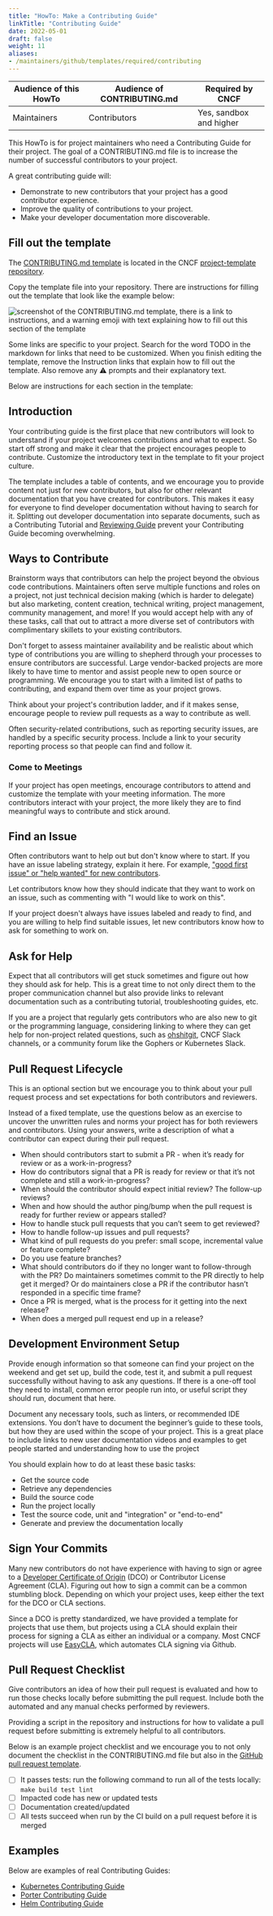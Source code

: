 ```yaml
---
title: "HowTo: Make a Contributing Guide"
linkTitle: "Contributing Guide"
date: 2022-05-01
draft: false
weight: 11
aliases:
- /maintainers/github/templates/required/contributing
---
```


| Audience of this HowTo | Audience of CONTRIBUTING.md | Required by CNCF      |
| ---------------------- | --------------------------- | --------------------- |
| Maintainers            | Contributors                | Yes, sandbox and higher |


This HowTo is for project maintainers who need a Contributing Guide for their project. The goal of a CONTRIBUTING.md file is to increase the number of successful contributors to your project. 

A great contributing guide will:

* Demonstrate to new contributors that your project has a good contributor experience.
* Improve the quality of contributions to your project.
* Make your developer documentation more discoverable.

## Fill out the template

The [CONTRIBUTING.md template](https://github.com/cncf/project-template/blob/main/CONTRIBUTING.md) is located in the CNCF [project-template repository](https://github.com/cncf/project-template).

Copy the template file into your repository.
There are instructions for filling out the template that look like the example below:

![screenshot of the CONTRIBUTING.md template, there is a link to instructions, and a warning emoji with text explaining how to fill out this section of the template](../sample-instructions.png)

Some links are specific to your project.
Search for the word TODO in the markdown for links that need to be customized.
When you finish editing the template, remove the Instruction links that explain how to fill out the template. Also remove any ⚠️ prompts and their explanatory text.

Below are instructions for each section in the template:

## Introduction

Your contributing guide is the first place that new contributors will look to understand if your project welcomes contributions and what to expect. So start off strong and make it clear that the project encourages people to contribute. Customize the introductory text in the template to fit your project culture.

The template includes a table of contents, and we encourage you to provide content not just for new contributors, but also for other relevant documentation that you have created for contributors. This makes it easy for everyone to find developer documentation without having to search for it. Splitting out developer documentation into separate documents, such as a Contributing Tutorial and [Reviewing Guide](https://contribute.cncf.io/maintainers/templates/reviewing/) prevent your Contributing Guide becoming overwhelming.

## Ways to Contribute

Brainstorm ways that contributors can help the project beyond the obvious code contributions. Maintainers often serve multiple functions and roles on a project, not just technical decision making (which is harder to delegate) but also marketing, content creation, technical writing, project management, community management, and more! If you would accept help with any of these tasks, call that out to attract a more diverse set of contributors with complimentary skillets to your existing contributors.

Don't forget to assess maintainer availability and be realistic about which type of contributions you are willing to shepherd through your processes to ensure contributors are successful. Large vendor-backed projects are more likely to have time to mentor and assist people new to open source or programming. We encourage you to start with a limited list of paths to contributing, and expand them over time as your project grows.

Think about your project's contribution ladder, and if it makes sense, encourage people to review pull requests as a way to contribute as well.

Often security-related contributions, such as reporting security issues, are handled by a specific security process. Include a link to your security reporting process so that people can find and follow it.

### Come to Meetings

If your project has open meetings, encourage contributors to attend and customize the template with your meeting information. The more contributors interact with your project, the more likely they are to find meaningful ways to contribute and stick around.

## Find an Issue

Often contributors want to help out but don't know where to start. If you have an issue labeling strategy, explain it here. For example, ["good first issue" or "help wanted" for new contributors][issue-labels]. 

Let contributors know how they should indicate that they want to work on an issue, such as commenting with "I would like to work on this".

If your project doesn't always have issues labeled and ready to find, and you are willing to help find suitable issues, let new contributors know how to ask for something to work on.

[issue-labels]: /maintainers/github/issue-labels/

## Ask for Help

Expect that all contributors will get stuck sometimes and figure out how they should ask for help. This is a great time to not only direct them to the proper communication channel but also provide links to relevant documentation such as a contributing tutorial, troubleshooting guides, etc.

If you are a project that regularly gets contributors who are also new to git or the programming language, considering linking to where they can get help for non-project related questions, such as [ohshitgit], CNCF Slack channels, or a community forum like the Gophers or Kubernetes Slack.

[ohshitgit]: https://ohshitgit.com

## Pull Request Lifecycle

This is an optional section but we encourage you to think about your pull request process and set expectations for both contributors and reviewers.

Instead of a fixed template, use the questions below as an exercise to uncover the unwritten rules and norms your project has for both reviewers and contributors. Using your answers, write a description of what a contributor can expect during their pull request.

* When should contributors start to submit a PR - when it’s ready for review or as a work-in-progress?
* How do contributors signal that a PR is ready for review or that it’s not complete and still a work-in-progress?
* When should the contributor should expect initial review? The follow-up reviews?
* When and how should the author ping/bump when the pull request is ready for further review or appears stalled?
* How to handle stuck pull requests that you can’t seem to get reviewed?
* How to handle follow-up issues and pull requests?
* What kind of pull requests do you prefer: small scope, incremental value or feature complete?
* Do you use feature branches?
* What should contributors do if they no longer want to follow-through with the PR? Do maintainers sometimes commit to the PR directly to help get it merged? Or do maintainers close a PR if the contributor hasn’t responded in a specific time frame?
* Once a PR is merged, what is the process for it getting into the next release?
* When does a merged pull request end up in a release?

## Development Environment Setup

Provide enough information so that someone can find your project on the weekend and get set up, build the code, test it, and submit a pull request successfully without having to ask any questions. If there is a one-off tool they need to install, common error people run into, or useful script they should run, document that here. 

Document any necessary tools, such as linters, or recommended IDE extensions. You don’t have to document the beginner’s guide to these tools, but how they are used within the scope of your project. This is a great place to include links to new user documentation videos and examples to get people started and understanding how to use the project

You should explain how to do at least these basic tasks:

* Get the source code
* Retrieve any dependencies
* Build the source code
* Run the project locally
* Test the source code, unit and "integration" or "end-to-end"
* Generate and preview the documentation locally

## Sign Your Commits

Many new contributors do not have experience with having to sign or agree to a [Developer Certificate of Origin][DCO] (DCO) or Contributor License Agreement (CLA). Figuring out how to sign a commit can be a common stumbling block. Depending on which your project uses, keep either the text for the DCO or CLA sections.

Since a DCO is pretty standardized, we have provided a template for projects that use them, but projects using a CLA should explain their process for signing a CLA as either an individual or a company.  Most CNCF projects will use [EasyCLA], which automates CLA signing via Github.

[DCO]: https://probot.github.io/apps/dco/
[EasyCLA]: https://github.com/communitybridge/easycla

## Pull Request Checklist

Give contributors an idea of how their pull request is evaluated and how to run those checks locally before submitting the pull request. Include both the automated and any manual checks performed by reviewers.

Providing a script in the repository and instructions for how to validate a pull request before submitting is extremely helpful to all contributors.

Below is an example project checklist and we encourage you to not only document the checklist in the CONTRIBUTING.md file but also in the [GitHub pull request template][pr-template].

- [ ] It passes tests: run the following command to run all of the tests locally: `make build test lint`
- [ ] Impacted code has new or updated tests
- [ ] Documentation created/updated
- [ ] All tests succeed when run by the CI build on a pull request before it is merged

[pr-template]: https://docs.github.com/en/communities/using-templates-to-encourage-useful-issues-and-pull-requests/creating-a-pull-request-template-for-your-repository

## Examples

Below are examples of real Contributing Guides:

* [Kubernetes Contributing Guide](https://github.com/kubernetes/community/tree/master/contributors/guide)
* [Porter Contributing Guide](https://github.com/getporter/porter/blob/main/CONTRIBUTING.md)
* [Helm Contributing Guide](https://github.com/helm/helm/blob/main/CONTRIBUTING.md)

